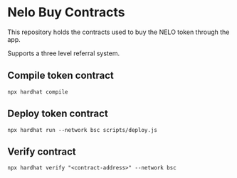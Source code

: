 # Nelo Buy Contracts

This repository holds the contracts used to buy the NELO token through the app.

Supports a three level referral system.

## Compile token contract

```shell
npx hardhat compile
```

## Deploy token contract

```shell
npx hardhat run --network bsc scripts/deploy.js
```

## Verify contract

```shell
npx hardhat verify "<contract-address>" --network bsc
```